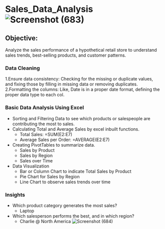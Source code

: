 # Sales_Data_Analysis![Screenshot (683)](https://github.com/user-attachments/assets/0db9d964-60fa-4fb0-a471-f7c719ad4cf7)

## Objective:
Analyze the sales performance of a hypothetical retail store to understand sales trends, best-selling products, and customer patterns.

### Data Cleaning
1.Ensure data consistency: Checking for the missing or duplicate values, and fixing those by filling in missing data or removing duplicates.
2.Formatting the columns: Like, Date is in a proper date format, defining the proper data type to each col.
### Basic Data Analysis Using Excel
- Sorting and Filtering Data to see which products or salespeople are contributing the most to sales.
- Calculating Total and Average Sales by excel inbuilt functions.
    - Total Sales: =SUM(E2:E7)
    - Average Sales per Order: =AVERAGE(E2:E7)
- Creating PivotTables to summarize data.
    - Sales by Product
    - Sales by Region
    - Sales over Time
- Data Visualization
    - Bar or Column Chart to indicate Total Sales by Product
    - Pie Chart for Sales by Region
    - Line Chart to observe sales trends over time
### Insights
-  Which product category generates the most sales?
      - Laptop
-  Which salesperson performs the best, and in which region?
      - Charlie @ North America
    ![Screenshot (684)](https://github.com/user-attachments/assets/39608596-4ba4-44c3-bf3b-8135e47c54a1)





